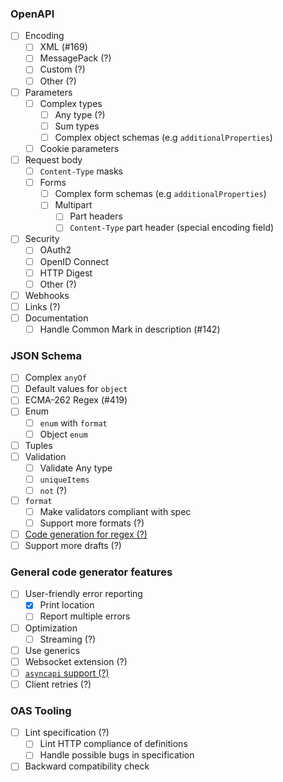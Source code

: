 ### OpenAPI

- [ ] Encoding
    - [ ] XML (#169)
    - [ ] MessagePack (?)
    - [ ] Custom (?)
    - [ ] Other (?)
- [ ] Parameters
    - [ ] Complex types
        - [ ] Any type (?)
        - [ ] Sum types
        - [ ] Complex object schemas (e.g `additionalProperties`)
    - [ ] Cookie parameters
- [ ] Request body
    - [ ] `Content-Type` masks
    - [ ] Forms
        - [ ] Complex form schemas (e.g `additionalProperties`)
        - [ ] Multipart
            - [ ] Part headers
            - [ ] `Content-Type` part header (special encoding field)
- [ ] Security
    - [ ] OAuth2
    - [ ] OpenID Connect
    - [ ] HTTP Digest
    - [ ] Other (?)
- [ ] Webhooks
- [ ] Links (?)
- [ ] Documentation
    - [ ] Handle Common Mark in description (#142)

### JSON Schema

- [ ] Complex `anyOf`
- [ ] Default values for `object`
- [ ] ECMA-262 Regex (#419)
- [ ] Enum
    - [ ] `enum` with `format`
    - [ ] Object `enum`
- [ ] Tuples
- [ ] Validation
    - [ ] Validate Any type
    - [ ] `uniqueItems`
    - [ ] `not` (?)
- [ ] `format`
    - [ ] Make validators compliant with spec
    - [ ] Support more formats (?)
- [ ] [Code generation for regex (?)](https://github.com/CAFxX/regexp2go)
- [ ] Support more drafts (?)

### General code generator features

- [ ] User-friendly error reporting
    - [x] Print location
    - [ ] Report multiple errors
- [ ] Optimization
    - [ ] Streaming (?)
- [ ] Use generics
- [ ] Websocket extension (?)
- [ ] [`asyncapi` support (?)](https://github.com/asyncapi/spec/blob/v2.2.0/spec/asyncapi.md)
- [ ] Client retries (?)

### OAS Tooling

- [ ] Lint specification (?)
    - [ ] Lint HTTP compliance of definitions
    - [ ] Handle possible bugs in specification
- [ ] Backward compatibility check
